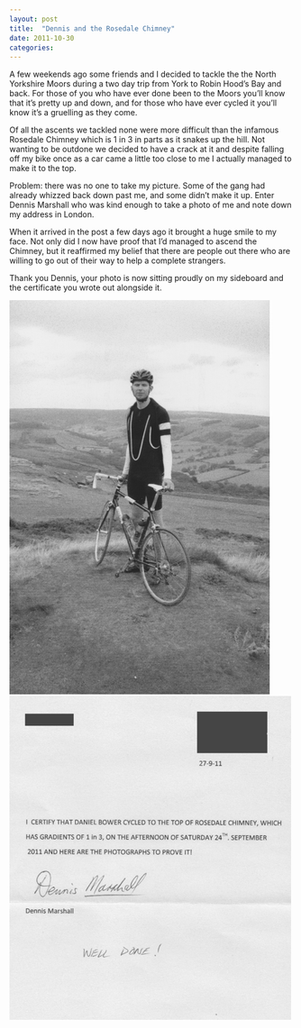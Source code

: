 ```yaml
---
layout: post
title:  "Dennis and the Rosedale Chimney"
date: 2011-10-30  
categories:
---
```

A few weekends ago some friends and I decided to tackle the the North Yorkshire Moors during a two day trip from York to Robin Hood’s Bay and back. For those of you who have ever done been to the Moors you’ll know that it’s pretty up and down, and for those who have ever cycled it you’ll know it’s a gruelling as they come.

Of all the ascents we tackled none were more difficult than the infamous Rosedale Chimney which is 1 in 3 in parts as it snakes up the hill. Not wanting to be outdone we decided to have a crack at it and despite falling off my bike once as a car came a little too close to me I actually managed to make it to the top.

Problem: there was no one to take my picture. Some of the gang had already whizzed back down past me, and some didn’t make it up. Enter Dennis Marshall who was kind enough to take a photo of me and note down my address in London.

When it arrived in the post a few days ago it brought a huge smile to my face. Not only did I now have proof that I’d managed to ascend the Chimney, but it reaffirmed my belief that there are people out there who are willing to go out of their way to help a complete strangers.

Thank you Dennis, your photo is now sitting proudly on my sideboard and the certificate you wrote out alongside it.

<img src="/assets/img/dan-rosedale.png" alt="Dan at the top of the Rosedale Chimney">

<img src="/assets/img/dennis-letter.png" alt="Dennis' letter to Dan">
